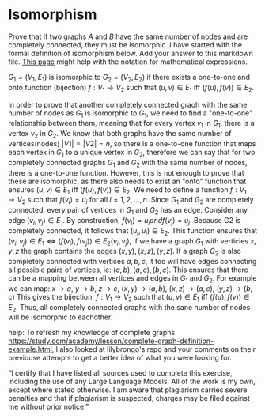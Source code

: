 # Isomorphism

Prove that if two graphs $A$ and $B$ have the same number of nodes and are
completely connected, they must be isomorphic. I have started with the formal
definition of isomorphism below. Add your answer to this markdown file. [This
page](https://docs.github.com/en/get-started/writing-on-github/working-with-advanced-formatting/writing-mathematical-expressions)
might help with the notation for mathematical expressions.

$G_1=(V_1 , E_1)$ is isomorphic to $G_2 = (V_2, E_2)$ if there exists a
one-to-one and onto function (bijection) $f: V_1 \rightarrow V_2$ such that $(u,v)
\in E_1$ iff $(f(u),f(v)) \in E_2$.

In order to prove that another completely connected graoh with the same number of nodes as $G_1$ is isomorphic to $G_1$, we need to find a "one-to-one" relationship between them, meaning that for every vertex $v_1$ in $G_1$, there is a vertex $v_2$ in $G_2$. We know that both graphs have the same number of vertices(nodes) $|V1| = |V2| = n$, so there is a one-to-one function that maps each vertex in $G_1$ to a unique vertex in $G_2$, therefore we can say that for two completely connected graphs $G_1$ and $G_2$ with the same number of nodes, there is a one-to-one function. However, this is not enough to prove that these are isomorphic, as there also needs to exist an "onto" function that ensures $(u,v) \in E_1$ iff $(f(u),f(v)) \in E_2$. We need to define a function $f:V_1 \rightarrow V_2$ such that $f(v_i)=u_i$ for all $i=1,2,…,n$. Since $G_1$ and $G_2$ are completely connected, every pair of vertices in $G_1$ and $G_2$ has an edge. Consider any edge $(v_i,v_j) \in E_1$. By construction, $f(v_i) = u_i and f(v_j)=u_j$. Because G2 is completely connected, it follows that $(u_i,u_j) \in E_2$. This function ensures that $(v_i,v_j) \in E_1 \iff (f(v_i),f(v_j)) \in E_2(v_i,v_j)$, if we have a graph $G_1$ with verticies $x,y,z$ the graph contains the edges $(x,y), (x,z), (y,z)$. If a graph $G_2$ is also completely connected with vertices $a,b,c$, it too will have edges connecting all possible pairs of vertices, ie: $(a,b), (a,c), (b,c)$. This ensures that there can be a mapping between all vertices and edges in $G_1$ and $G_2$. For example we can map: $x \rightarrow a$, $y \rightarrow b$, $z \rightarrow c$, $(x,y) \rightarrow (a,b)$, $(x,z) \rightarrow (a,c)$, $(y,z) \rightarrow (b,c)$ This gives the bijection: $f: V_1 \rightarrow V_2$ such that $(u,v) \in E_1$ iff $(f(u),f(v)) \in E_2$. Thus, all completely connected graphs with the sane number of nodes will be isomorphic to eachother.

help: To refresh my knowledge of complete graphs https://study.com/academy/lesson/complete-graph-definition-example.html, I also looked at lilybrongo's repo and your comments on their previouse attempts to get a better idea of what you were looking for.

“I certify that I have listed all sources used to complete this exercise, including the use of any Large Language Models. All of the work is my own, except where stated otherwise. I am aware that plagiarism carries severe penalties and that if plagiarism is suspected, charges may be filed against me without prior notice.”
